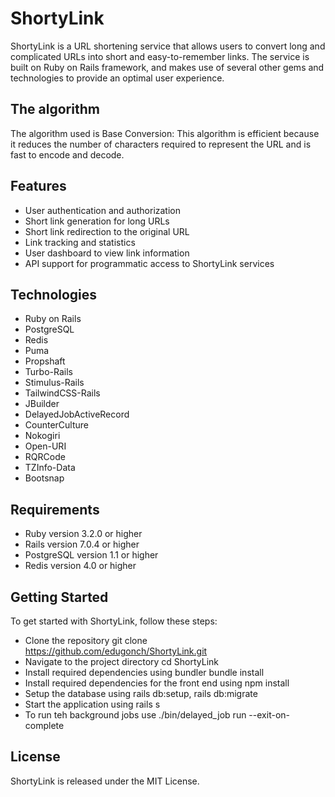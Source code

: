 # ShortyLink
ShortyLink is a URL shortening service that allows users to convert long and complicated URLs into short and easy-to-remember links. The service is built on Ruby on Rails framework, and makes use of several other gems and technologies to provide an optimal user experience.

## The algorithm
The algorithm used is Base Conversion: 
This algorithm is efficient because it reduces the number of characters required to represent the URL and is fast to encode and decode.


## Features
- User authentication and authorization
- Short link generation for long URLs
- Short link redirection to the original URL
- Link tracking and statistics
- User dashboard to view link information
- API support for programmatic access to ShortyLink services

## Technologies

- Ruby on Rails
- PostgreSQL
- Redis
- Puma
- Propshaft
- Turbo-Rails
- Stimulus-Rails
- TailwindCSS-Rails
- JBuilder
- DelayedJobActiveRecord
- CounterCulture
- Nokogiri
- Open-URI
- RQRCode
- TZInfo-Data
- Bootsnap

## Requirements

- Ruby version 3.2.0 or higher
- Rails version 7.0.4 or higher
- PostgreSQL version 1.1 or higher
- Redis version 4.0 or higher

## Getting Started
To get started with ShortyLink, follow these steps:

- Clone the repository git clone https://github.com/edugonch/ShortyLink.git
- Navigate to the project directory cd ShortyLink
- Install required dependencies using bundler bundle install
- Install required dependencies for the front end using npm install
- Setup the database using rails db:setup, rails db:migrate
- Start the application using rails s
- To run teh background jobs use ./bin/delayed_job run --exit-on-complete

## License
ShortyLink is released under the MIT License.
